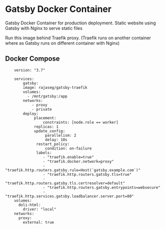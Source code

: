 # Gatsby Docker Container

Gatsby Docker Container for production deployment. Static website using Gatsby with Nginx to serve static files

Run this image behind Traefik proxy. (Traefik runs on another container where as Gatsby runs on different container with Nginx)

## Docker Compose

		version: "3.7"

		services:
			gatsby:
			image: rajaseg/gatsby-traefik
			volumes:
			  - /mnt/gatsby:/app
			networks:
				- proxy
				- private
			deploy:
				 placement:
					 constraints: [node.role == worker]
				 replicas: 1
				 update_config:
					  parallelism: 2
					  delay: 10s
				  restart_policy:
					  condition: on-failure
				  labels:
					 - "traefik.enable=true"
					 - "traefik.docker.network=proxy"
					 - "traefik.http.routers.gatsby.rule=Host(`gatsby.example.com`)"
					 - "traefik.http.routers.gatsby.tls=true"
					 - "traefik.http.routers.gatsby.tls.certresolver=default"
					 - "traefik.http.routers.gatsby.entrypoints=websecure"
					 - "traefik.http.services.gatsby.loadbalancer.server.port=80"
		volumes:
		  doli-html:
			driver: "local"
		networks:
		  proxy:
			external: true

